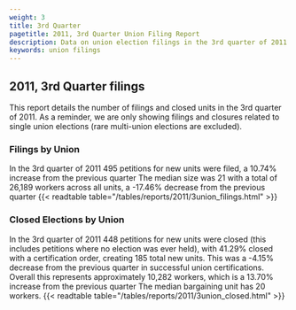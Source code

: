 ```yaml
---
weight: 3
title: 3rd Quarter
pagetitle: 2011, 3rd Quarter Union Filing Report
description: Data on union election filings in the 3rd quarter of 2011
keywords: union filings
---
```


## 2011, 3rd Quarter filings

This report details the number of filings and closed units in the 3rd quarter of 2011. As a reminder, we are only showing filings and closures related to single union elections (rare multi-union elections are excluded).

### Filings by Union
In the 3rd quarter of 2011 495 petitions for new units were filed, a 10.74% increase from the previous quarter The median size was 21 with a total of 26,189 workers across all units, a -17.46% decrease from the previous quarter
{{< readtable table="/tables/reports/2011/3union_filings.html" >}}

### Closed Elections by Union
In the 3rd quarter of 2011 448 petitions for new units were closed (this includes petitions where no election was ever held), with 41.29% closed with a certification order, creating 185 total new units. This was a -4.15% decrease from the previous quarter in successful union certifications. Overall this represents approximately 10,282 workers, which is a 13.70% increase from the previous quarter The median bargaining unit has 20 workers.
{{< readtable table="/tables/reports/2011/3union_closed.html" >}}
